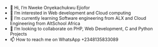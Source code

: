 - 👋 Hi, I’m Nweke Onyekachukwu Ejiofor
- 👀 I’m interested in Web development and Cloud computing 
- 🌱 I’m currently learning Software engineering from ALX and Cloud Engineering from AltSchool Africa
- 💞️ I’m looking to collaborate on PHP, Web Development, C and Python Projects
- 📫 How to reach me on WhatsApp +2348135833089

<!---
Onyekachukwu-Nweke/Onyekachukwu-Nweke is a ✨ special ✨ repository because its `README.md` (this file) appears on your GitHub profile.
You can click the Preview link to take a look at your changes.
--->
